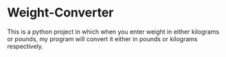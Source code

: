 # Weight-Converter

This is a python project in which when you enter weight in either kilograms or pounds, my program will convert it either in pounds or kilograms respectively.
